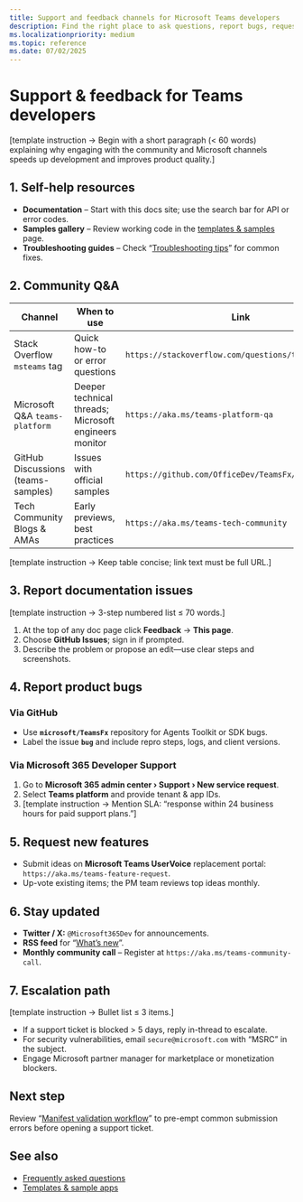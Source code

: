 ```yaml
---
title: Support and feedback channels for Microsoft Teams developers  
description: Find the right place to ask questions, report bugs, request features, and get official support while building Teams apps and AI-powered agents.  
ms.localizationpriority: medium  
ms.topic: reference  
ms.date: 07/02/2025  
---
```

# Support & feedback for Teams developers  

[template instruction → Begin with a short paragraph (< 60 words) explaining why engaging with the community and Microsoft channels speeds up development and improves product quality.]

## 1. Self-help resources  

- **Documentation** – Start with this docs site; use the search bar for API or error codes.  
- **Samples gallery** – Review working code in the [templates & samples](templates-and-sample-apps.md) page.  
- **Troubleshooting guides** – Check “[Troubleshooting tips](../test/troubleshooting-tips.md)” for common fixes.  

## 2. Community Q&A  

| Channel | When to use | Link |  
|---------|-------------|------|  
| Stack Overflow `msteams` tag | Quick how-to or error questions | `https://stackoverflow.com/questions/tagged/msteams` |  
| Microsoft Q&A `teams-platform` | Deeper technical threads; Microsoft engineers monitor | `https://aka.ms/teams-platform-qa` |  
| GitHub Discussions (teams-samples) | Issues with official samples | `https://github.com/OfficeDev/TeamsFx/discussions` |  
| Tech Community Blogs & AMAs | Early previews, best practices | `https://aka.ms/teams-tech-community` |

[template instruction → Keep table concise; link text must be full URL.]

## 3. Report documentation issues  

[template instruction → 3-step numbered list ≤ 70 words.]  

1. At the top of any doc page click **Feedback** → **This page**.  
2. Choose **GitHub Issues**; sign in if prompted.  
3. Describe the problem or propose an edit—use clear steps and screenshots.

## 4. Report product bugs  

### Via GitHub  

- Use **`microsoft/TeamsFx`** repository for Agents Toolkit or SDK bugs.  
- Label the issue **`bug`** and include repro steps, logs, and client versions.

### Via Microsoft 365 Developer Support  

1. Go to **Microsoft 365 admin center › Support › New service request**.  
2. Select **Teams platform** and provide tenant & app IDs.  
3. [template instruction → Mention SLA: “response within 24 business hours for paid support plans.”]

## 5. Request new features  

- Submit ideas on **Microsoft Teams UserVoice** replacement portal: `https://aka.ms/teams-feature-request`.  
- Up-vote existing items; the PM team reviews top ideas monthly.

## 6. Stay updated  

- **Twitter / X:** `@Microsoft365Dev` for announcements.  
- **RSS feed** for “[What’s new](../overview/whats-new-for-developers.md)”.  
- **Monthly community call** – Register at `https://aka.ms/teams-community-call`.

## 7. Escalation path  

[template instruction → Bullet list ≤ 3 items.]  

- If a support ticket is blocked > 5 days, reply in-thread to escalate.  
- For security vulnerabilities, email `secure@microsoft.com` with “MSRC” in the subject.  
- Engage Microsoft partner manager for marketplace or monetization blockers.

## Next step  

Review “[Manifest validation workflow](../test/manifest-validation-workflow.md)” to pre-empt common submission errors before opening a support ticket.

## See also  

- [Frequently asked questions](frequently-asked-questions.md)  
- [Templates & sample apps](templates-and-sample-apps.md)
